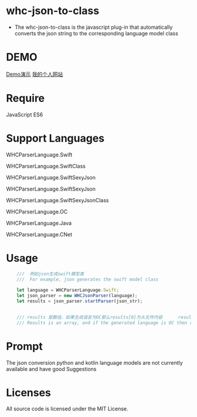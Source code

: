 # whc-json-to-class

-  The whc-json-to-class is the javascript plug-in that automatically converts the json string to the corresponding language model class

DEMO
==============
[Demo演示](http://47.93.2.130/jsonModel/?type=0)
[我的个人网站](http://47.93.2.130/)

Require
==============
JavaScript ES6

Support Languages
==============
WHCParserLanguage.Swift

WHCParserLanguage.SwiftClass

WHCParserLanguage.SwiftSexyJson

WHCParserLanguage.SwiftSexyJson

WHCParserLanguage.SwiftSexyJsonClass

WHCParserLanguage.OC

WHCParserLanguage.Java

WHCParserLanguage.CNet

Usage
==============

```JavaScript
    ///  例如json生成swift模型类
    ///  For example, json generates the swift model class
    
    let language = WHCParserLanguage.Swift;
    let json_parser = new WHCJsonParser(language);
    let results = json_parser.startParser(json_str);
    

    /// results 是数组，如果生成语言为OC那么results[0]为头文件内容      results[1]为实现类内容
    /// Results is an array, and if the generated language is OC then results[0] is the header file content results[1] for the implementation of the class content
```
Prompt
==============
The json conversion python and kotlin language models are not currently available and have good Suggestions

Licenses
==============
All source code is licensed under the MIT License.

